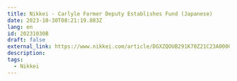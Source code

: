 ```yaml
---
title: Nikkei - Carlyle Former Deputy Establishes Fund (Japanese)
date: 2023-10-30T08:21:19.883Z
lang: en
id: 20231030B
draft: false
external_link: https://www.nikkei.com/article/DGXZQOUB291K70Z21C23A0000000/
description: 
tags:
  - Nikkei
---
```

